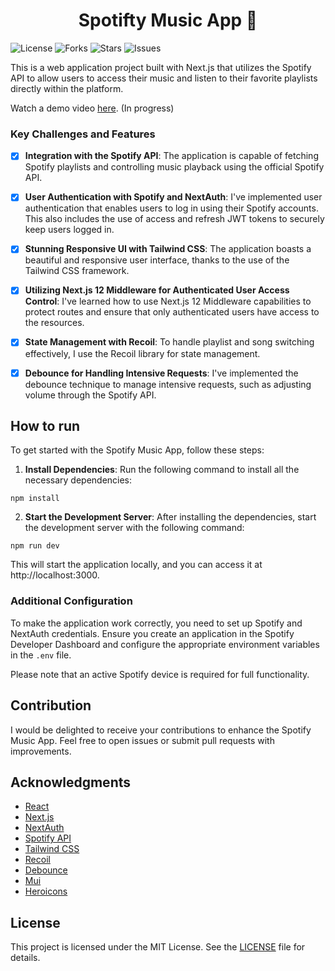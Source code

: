 <h1 align="center">Spotifty Music App 🎵</h1>

![License](https://img.shields.io/github/license/EduardoAlbert/spotify-music-app)
![Forks](https://img.shields.io/github/forks/EduardoAlbert/spotify-music-app)
![Stars](https://img.shields.io/github/stars/EduardoAlbert/spotify-music-app)
![Issues](https://img.shields.io/github/issues/EduardoAlbert/spotify-music-app)

This is a web application project built with Next.js that utilizes the Spotify API to allow users to access their music and listen to their favorite playlists directly within the platform.

Watch a demo video [here](https://www.youtube.com/). (In progress)

### Key Challenges and Features

-   [x] **Integration with the Spotify API**: The application is capable of fetching Spotify playlists and controlling music playback using the official Spotify API.

-   [x] **User Authentication with Spotify and NextAuth**: I've implemented user authentication that enables users to log in using their Spotify accounts. This also includes the use of access and refresh JWT tokens to securely keep users logged in.

-   [x] **Stunning Responsive UI with Tailwind CSS**: The application boasts a beautiful and responsive user interface, thanks to the use of the Tailwind CSS framework.

-   [x] **Utilizing Next.js 12 Middleware for Authenticated User Access Control**: I've learned how to use Next.js 12 Middleware capabilities to protect routes and ensure that only authenticated users have access to the resources.

-   [x] **State Management with Recoil**: To handle playlist and song switching effectively, I use the Recoil library for state management.

-   [x] **Debounce for Handling Intensive Requests**: I've implemented the debounce technique to manage intensive requests, such as adjusting volume through the Spotify API.

## How to run

To get started with the Spotify Music App, follow these steps:

1. **Install Dependencies**: Run the following command to install all the necessary dependencies:

```shell
npm install
```

2. **Start the Development Server**: After installing the dependencies, start the development server with the following command:

```shell
npm run dev
```

This will start the application locally, and you can access it at http://localhost:3000.

### Additional Configuration

To make the application work correctly, you need to set up Spotify and NextAuth credentials. Ensure you create an application in the Spotify Developer Dashboard and configure the appropriate environment variables in the `.env` file.

Please note that an active Spotify device is required for full functionality.

## Contribution

I would be delighted to receive your contributions to enhance the Spotify Music App. Feel free to open issues or submit pull requests with improvements.

## Acknowledgments

-   [React](https://reactjs.org/)
-   [Next.js](https://nextjs.org/)
-   [NextAuth](https://next-auth.js.org/)
-   [Spotify API](https://developer.spotify.com/documentation/web-api/)
-   [Tailwind CSS](https://tailwindcss.com/)
-   [Recoil](https://recoiljs.org/)
-   [Debounce](https://www.npmjs.com/package/debounce)
-   [Mui](https://mui.com/)
-   [Heroicons](https://heroicons.com/)

## License

This project is licensed under the MIT License. See the [LICENSE](LICENSE) file for details.
